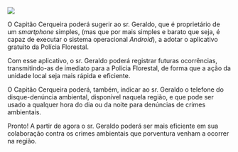 [![](https://ampli-images.s3.amazonaws.com/production/e2354da4-b753-46fd-8336-363ebbd2d703/original)](https://ampli-images.s3.amazonaws.com/production/e2354da4-b753-46fd-8336-363ebbd2d703/original)

O Capitão Cerqueira poderá sugerir ao sr. Geraldo, que é proprietário de um _smartphone_ simples, (mas que por mais simples e barato que seja, é capaz de executar o sistema operacional _Android_), a adotar o aplicativo gratuito da Polícia Florestal.

Com esse aplicativo, o sr. Geraldo poderá registrar futuras ocorrências, transmitindo-as de imediato para a Polícia Florestal, de forma que a ação da unidade local seja mais rápida e eficiente.

O Capitão Cerqueira poderá, também, indicar ao sr. Geraldo o telefone do disque-denúncia ambiental, disponível naquela região, e que pode ser usado a qualquer hora do dia ou da noite para denúncias de crimes ambientais.

Pronto! A partir de agora o sr. Geraldo poderá ser mais eficiente em sua colaboração contra os crimes ambientais que porventura venham a ocorrer na região.